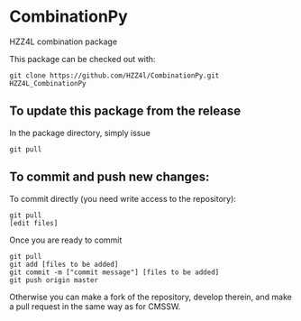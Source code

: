 CombinationPy
=============

HZZ4L combination package

This package can be checked out with:

```
git clone https://github.com/HZZ4l/CombinationPy.git HZZ4L_CombinationPy
```

To update this package from the release
------------------------------------------
In the package directory, simply issue
```
git pull
```


To commit and push new changes:
------------------------------
To commit directly (you need write access to the repository):
```
git pull
[edit files]
```
Once you are ready to commit
```
git pull
git add [files to be added]
git commit -m ["commit message"] [files to be added]
git push origin master
```

Otherwise you can make a fork of the repository, develop therein, and make a pull request in the same way as for CMSSW.

